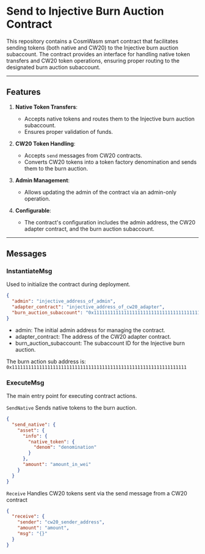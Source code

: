 # Send to Injective Burn Auction Contract

This repository contains a CosmWasm smart contract that facilitates sending tokens (both native and CW20) to the Injective burn auction subaccount. The contract provides an interface for handling native token transfers and CW20 token operations, ensuring proper routing to the designated burn auction subaccount.

---

## Features

1. **Native Token Transfers**:
   - Accepts native tokens and routes them to the Injective burn auction subaccount.
   - Ensures proper validation of funds.

2. **CW20 Token Handling**:
   - Accepts `send` messages from CW20 contracts.
   - Converts CW20 tokens into a token factory denomination and sends them to the burn auction.

3. **Admin Management**:
   - Allows updating the admin of the contract via an admin-only operation.

4. **Configurable**:
   - The contract's configuration includes the admin address, the CW20 adapter contract, and the burn auction subaccount.

---

## Messages

### InstantiateMsg
Used to initialize the contract during deployment.

```json
{
  "admin": "injective_address_of_admin",
  "adapter_contract": "injective_address_of_cw20_adapter",
  "burn_auction_subaccount": "0x1111111111111111111111111111111111111111111111111111111111111111"
}
```

- admin: The initial admin address for managing the contract.
- adapter_contract: The address of the CW20 adapter contract.
- burn_auction_subaccount: The subaccount ID for the Injective burn auction.

The burn action sub address is:
`0x1111111111111111111111111111111111111111111111111111111111111111`

### ExecuteMsg
The main entry point for executing contract actions.

`SendNative`
Sends native tokens to the burn auction.

```json
{
  "send_native": {
    "asset": {
      "info": {
        "native_token": {
          "denom": "denomination"
        }
      },
      "amount": "amount_in_wei"
    }
  }
}
```


`Receive`
Handles CW20 tokens sent via the send message from a CW20 contract

```json
{
  "receive": {
    "sender": "cw20_sender_address",
    "amount": "amount",
    "msg": "{}"
  }
}
```